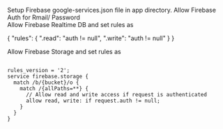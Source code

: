 Setup Firebase google-services.json file in app directory.
Allow Firebase Auth for Rmail/ Password<br>
Allow Firebase Realtime DB and set rules as 

{
  "rules": {
    ".read": "auth != null",
    ".write": "auth != null"
  }
}

Allow Firebase Storage and set rules as<br>

<pre><code>
rules_version = '2';
service firebase.storage {
  match /b/{bucket}/o {
    match /{allPaths=**} {
      // Allow read and write access if request is authenticated
      allow read, write: if request.auth != null;
    }
  }
}
</code></pre>


